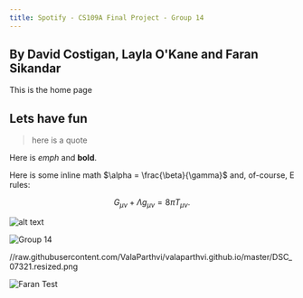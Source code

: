 ```yaml
---
title: Spotify - CS109A Final Project - Group 14
---
```


## By David Costigan, Layla O'Kane and Faran Sikandar

This is the home page

## Lets have fun

>here is a quote

Here is *emph* and **bold**.

Here is some inline math $\alpha = \frac{\beta}{\gamma}$ and, of-course, E rules:

$$ G_{\mu\nu} + \Lambda g_{\mu\nu}  = 8 \pi T_{\mu\nu} . $$

![alt text](https://www.shareicon.net/data/512x512/2017/02/01/877519_media_512x512.png "Logo Title Text 1")

![Group 14](https://raw.githubusercontent.com/fsikandar.github.io/CS109A_FinalProject_Spotify/images/Group14.png "Group 14 Caption")

//raw.githubusercontent.com/ValaParthvi/valaparthvi.github.io/master/DSC_07321.resized.png

![Faran Test](https://drive.google.com/open?id=1gx111Frs3DcZz7hfjmPrm6CCC-8vCifb "Faran Test Caption")
